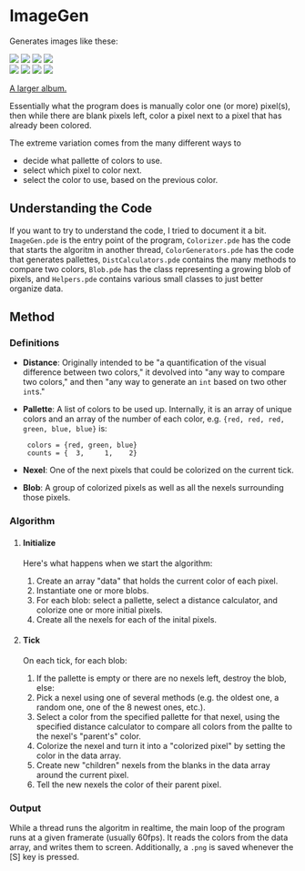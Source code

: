# ImageGen

Generates images like these: 

![](http://i.imgur.com/Kb2I64ws.png) ![](http://i.imgur.com/JUipk71s.png) ![](http://i.imgur.com/gDt866rs.png) ![](http://i.imgur.com/vERbeYUs.png)  
![](http://i.imgur.com/uNcqg2Rs.png) ![](http://i.imgur.com/NTJg0OJs.png) ![](http://i.imgur.com/eYSCEJOs.png) ![](http://i.imgur.com/zIJr7uos.png)

[A larger album.](http://imgur.com/a/fwBfb)

Essentially what the program does is manually color one (or more) pixel(s), then while there are blank pixels left, color a pixel next to a pixel that has already been colored.

The extreme variation comes from the many different ways to

 - decide what pallette of colors to use.
 - select which pixel to color next.
 - select the color to use, based on the previous color.

## Understanding the Code

If you want to try to understand the code, I tried to document it a bit. `ImageGen.pde` is the entry point of the program, `Colorizer.pde` has the code that starts the algoritm in another thread, `ColorGenerators.pde` has the code that generates pallettes, `DistCalculators.pde` contains the many methods to compare two colors, `Blob.pde` has the class representing a growing blob of pixels, and `Helpers.pde` contains various small classes to just better organize data.

## Method

### Definitions

 - **Distance**: Originally intended to be "a quantification of the visual difference between two colors," it devolved into "any way to compare two colors," and then "any way to generate an `int` based on two other `int`s."
 - **Pallette**: A list of colors to be used up. Internally, it is an array of unique colors and an array of the number of each color, e.g. `{red, red, red, green, blue, blue}` is:
        
        colors = {red, green, blue}
        counts = {  3,     1,    2}
        
 - **Nexel**: One of the next pixels that could be colorized on the current tick.
 - **Blob**: A group of colorized pixels as well as all the nexels surrounding those pixels.

### Algorithm

 1. #### Initialize
    
    Here's what happens when we start the algorithm:
    
     1. Create an array "data" that holds the current color of each pixel.
     2. Instantiate one or more blobs.
     3. For each blob: select a pallette, select a distance calculator, and colorize one or more initial pixels.
     4. Create all the nexels for each of the inital pixels.
     
 2. #### Tick
 
    On each tick, for each blob:
    
     1. If the pallette is empty or there are no nexels left, destroy the blob, else:
     2. Pick a nexel using one of several methods (e.g. the oldest one, a random one, one of the 8 newest ones, etc.).
     3. Select a color from the specified pallette for that nexel, using the specified distance calculator to compare all colors from the pallte to the nexel's "parent's" color.
     4. Colorize the nexel and turn it into a "colorized pixel" by setting the color in the data array.
     5. Create new "children" nexels from the blanks in the data array around the current pixel.
     6. Tell the new nexels the color of their parent pixel.
     
### Output

While a thread runs the algoritm in realtime, the main loop of the program runs at a given framerate (usually 60fps). It reads the colors from the data array, and writes them to screen. Additionally, a `.png` is saved whenever the [S] key is pressed.
